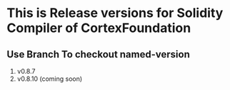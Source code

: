 # This is Release versions for Solidity Compiler of CortexFoundation

## Use Branch To checkout named-version

1. v0.8.7
2. v0.8.10 (coming soon)
